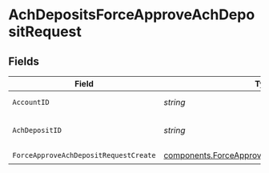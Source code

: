 # AchDepositsForceApproveAchDepositRequest


## Fields

| Field                                                                                                            | Type                                                                                                             | Required                                                                                                         | Description                                                                                                      | Example                                                                                                          |
| ---------------------------------------------------------------------------------------------------------------- | ---------------------------------------------------------------------------------------------------------------- | ---------------------------------------------------------------------------------------------------------------- | ---------------------------------------------------------------------------------------------------------------- | ---------------------------------------------------------------------------------------------------------------- |
| `AccountID`                                                                                                      | *string*                                                                                                         | :heavy_check_mark:                                                                                               | The account id.                                                                                                  | 01H8FB90ZRRFWXB4XC2JPJ1D4Y                                                                                       |
| `AchDepositID`                                                                                                   | *string*                                                                                                         | :heavy_check_mark:                                                                                               | The achDeposit id.                                                                                               | 20230817000319                                                                                                   |
| `ForceApproveAchDepositRequestCreate`                                                                            | [components.ForceApproveAchDepositRequestCreate](../../models/components/forceapproveachdepositrequestcreate.md) | :heavy_check_mark:                                                                                               | N/A                                                                                                              |                                                                                                                  |